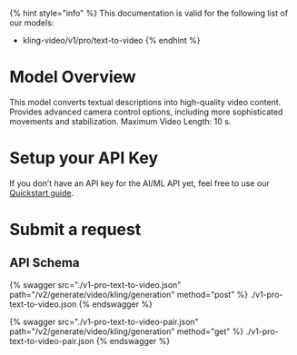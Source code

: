 [#references:start]: <> ({ "template": "openapi" })
{% hint style="info" %}
This documentation is valid for the following list of our models:
* kling-video/v1/pro/text-to-video
{% endhint %}

# Model Overview
This model converts textual descriptions into high-quality video content. Provides advanced camera control options, including more sophisticated movements and stabilization. Maximum Video Length: 10 s.

# Setup your API Key
If you don’t have an API key for the AI/ML API yet, feel free to use our [Quickstart guide](https://docs.aimlapi.com/quickstart/setting-up).

# Submit a request
## API Schema
{% swagger src="./v1-pro-text-to-video.json" path="/v2/generate/video/kling/generation" method="post" %}
./v1-pro-text-to-video.json
{% endswagger %}

{% swagger src="./v1-pro-text-to-video-pair.json" path="/v2/generate/video/kling/generation" method="get" %}
./v1-pro-text-to-video-pair.json
{% endswagger %}

[#references:end]: <> ({})